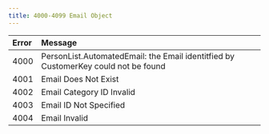 ```yaml
---
title: 4000-4099 Email Object
---
```

<table class="table table-hover">
<thead align="left">
<tr>
<th>Error</th>
<th>Message</th>
</tr>
</thead>
<tbody>
<tr>
<td>4000</td>
<td>PersonList.AutomatedEmail: the Email identitfied by CustomerKey could not be found</td>
</tr>
<tr>
<td>4001</td>
<td>Email Does Not Exist</td>
</tr>
<tr>
<td>4002</td>
<td>Email Category ID Invalid</td>
</tr>
<tr>
<td>4003</td>
<td>Email ID Not Specified</td>
</tr>
<tr>
<td>4004</td>
<td>Email Invalid</td>
</tr>
</tbody>
</table>